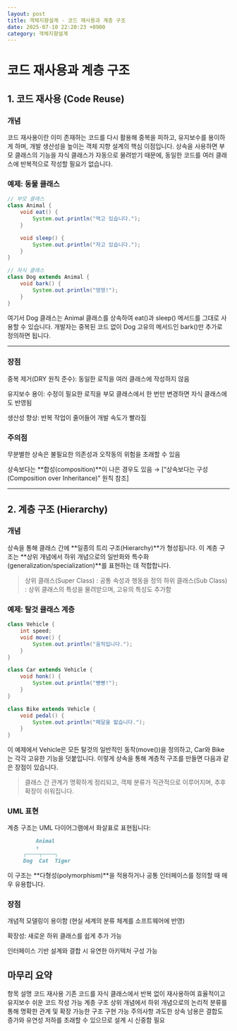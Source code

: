 ```yaml
---
layout: post
title: 객체지향설계 - 코드 재사용과 계층 구조
date: 2025-07-10 22:20:23 +0900
category: 객체지향설계
---
```

# 코드 재사용과 계층 구조

## 1. 코드 재사용 (Code Reuse)

### 개념

코드 재사용이란 이미 존재하는 코드를 다시 활용해 중복을 피하고, 유지보수를 용이하게 하며, 개발 생산성을 높이는 객체 지향 설계의 핵심 이점입니다. 상속을 사용하면 부모 클래스의 기능을 자식 클래스가 자동으로 물려받기 때문에, 동일한 코드를 여러 클래스에 반복적으로 작성할 필요가 없습니다.

### 예제: 동물 클래스

```java
// 부모 클래스
class Animal {
    void eat() {
        System.out.println("먹고 있습니다.");
    }

    void sleep() {
        System.out.println("자고 있습니다.");
    }
}

// 자식 클래스
class Dog extends Animal {
    void bark() {
        System.out.println("멍멍!");
    }
}
```

여기서 Dog 클래스는 Animal 클래스를 상속하여 eat()과 sleep() 메서드를 그대로 사용할 수 있습니다. 개발자는 중복된 코드 없이 Dog 고유의 메서드인 bark()만 추가로 정의하면 됩니다.

---

### 장점
중복 제거(DRY 원칙 준수): 동일한 로직을 여러 클래스에 작성하지 않음

유지보수 용이: 수정이 필요한 로직을 부모 클래스에서 한 번만 변경하면 자식 클래스에도 반영됨

생산성 향상: 반복 작업이 줄어들어 개발 속도가 빨라짐

### 주의점
무분별한 상속은 불필요한 의존성과 오작동의 위험을 초래할 수 있음

상속보다는 **합성(composition)**이 나은 경우도 있음 → [“상속보다는 구성(Composition over Inheritance)” 원칙 참조]

---

## 2. 계층 구조 (Hierarchy)

### 개념

상속을 통해 클래스 간에 **일종의 트리 구조(Hierarchy)**가 형성됩니다. 이 계층 구조는 **상위 개념에서 하위 개념으로의 일반화와 특수화(generalization/specialization)**를 표현하는 데 적합합니다.

> 상위 클래스(Super Class) : 공통 속성과 행동을 정의
> 하위 클래스(Sub Class) : 상위 클래스의 특성을 물려받으며, 고유의 특성도 추가함

### 예제: 탈것 클래스 계층

```java
class Vehicle {
    int speed;
    void move() {
        System.out.println("움직입니다.");
    }
}

class Car extends Vehicle {
    void honk() {
        System.out.println("빵빵!");
    }
}

class Bike extends Vehicle {
    void pedal() {
        System.out.println("페달을 밟습니다.");
    }
}
```

이 예제에서 Vehicle은 모든 탈것의 일반적인 동작(move())을 정의하고, Car와 Bike는 각각 고유한 기능을 덧붙입니다. 이렇게 상속을 통해 계층적 구조를 만들면 다음과 같은 장점이 있습니다.

> 클래스 간 관계가 명확하게 정리되고,
> 객체 분류가 직관적으로 이루어지며,
> 추후 확장이 쉬워집니다.

### UML 표현

계층 구조는 UML 다이어그램에서 화살표로 표현됩니다:

```markdown
         Animal
         ↑
     ┌────┬────┐
     Dog  Cat  Tiger
```
이 구조는 **다형성(polymorphism)**을 적용하거나 공통 인터페이스를 정의할 때 매우 유용합니다.

### 장점
개념적 모델링이 용이함 (현실 세계의 분류 체계를 소프트웨어에 반영)

확장성: 새로운 하위 클래스를 쉽게 추가 가능

인터페이스 기반 설계와 결합 시 유연한 아키텍처 구성 가능

## 마무리 요약

항목	설명
코드 재사용	기존 코드를 자식 클래스에서 반복 없이 재사용하여 효율적이고 유지보수 쉬운 코드 작성 가능
계층 구조	상위 개념에서 하위 개념으로의 논리적 분류를 통해 명확한 관계 및 확장 가능한 구조 구현 가능
주의사항	과도한 상속 남용은 결합도 증가와 유연성 저하를 초래할 수 있으므로 설계 시 신중함 필요